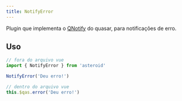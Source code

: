 ```yaml
---
title: NotifyError
---
```


<div class="flex q-gutter-x-md">
  <doc-link title="Quasar Componente" name="QNotify" href="https://quasar.dev/quasar-plugins/notify#introduction" />
</div>

Plugin que implementa o [QNotify](https://quasar.dev/quasar-plugins/notify#introduction) do quasar, para notificações de erro.

<doc-api file="notify-error/NotifyError" type="plugins" name="NotifyError" />

## Uso
```js
// fora do arquivo vue
import { NotifyError } from 'asteroid'

NotifyError('Deu erro!')

// dentro do arquivo vue
this.$qas.error('Deu erro!')
```

<doc-example file="NotifyError/Basic" title="Básico" />
